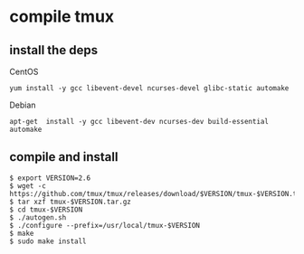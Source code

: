 # compile tmux

## install the deps

CentOS

``` shell
yum install -y gcc libevent-devel ncurses-devel glibc-static automake
```

Debian

``` shell
apt-get  install -y gcc libevent-dev ncurses-dev build-essential automake
```

## compile and install
```shell
$ export VERSION=2.6
$ wget -c https://github.com/tmux/tmux/releases/download/$VERSION/tmux-$VERSION.tar.gz
$ tar xzf tmux-$VERSION.tar.gz
$ cd tmux-$VERSION
$ ./autogen.sh
$ ./configure --prefix=/usr/local/tmux-$VERSION
$ make
$ sudo make install
```
